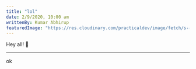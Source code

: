 ```yaml
---
title: "lol"
date: 2/9/2020, 10:00 am
writtenBy: Kumar Abhirup
featuredImage: "https://res.cloudinary.com/practicaldev/image/fetch/s--6XoqW46m--/c_imagga_scale,f_auto,fl_progressive,h_420,q_auto,w_1000/https://dev-to-uploads.s3.amazonaws.com/i/cj694wkr77z93hijbdjj.jpg"
---
```


Hey all! 🙌

---

ok
